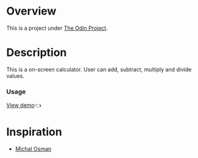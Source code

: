 # Overview
This is a project under [The Odin Project](https://www.theodinproject.com/about).

# Description 
This is a on-screen calculator. User can add, subtract, multiply and divide values. 

### Usage
[View demo]():point_left:

<!-- include demo link  -->

# Inspiration 
* [Michal Osman](https://michalosman.github.io/calculator/)
